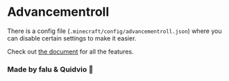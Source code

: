 # Advancementroll

There is a config file (`.minecraft/config/advancementroll.json`) where you can disable certain settings to make it easier.

Check out [the document](https://docs.google.com/document/d/1Dm5KMR1KKV4ajmrvrwG__Wjf5Zyu9H29LPuMhjjLzIY/edit) for all the features.

### Made by falu & Quidvio 🥰
